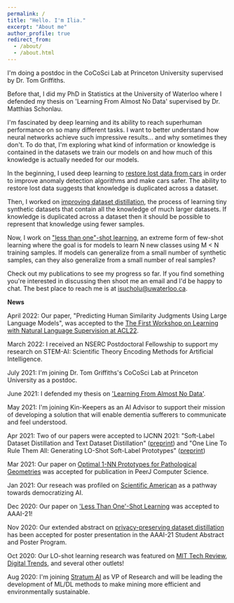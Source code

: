```yaml
---
permalink: /
title: "Hello. I'm Ilia."
excerpt: "About me"
author_profile: true
redirect_from: 
  - /about/
  - /about.html
---
```


I'm doing a postdoc in the CoCoSci Lab at Princeton University supervised by Dr. Tom Griffiths.

Before that, I did my PhD in Statistics at the University of Waterloo where I defended my thesis on 'Learning From Almost No Data' supervised by Dr. Matthias Schonlau. 


I'm fascinated by deep learning and its ability to reach superhuman performance on so many different tasks. I want to better understand how neural networks achieve such impressive results... and why sometimes they don't. To do that, I'm exploring what kind of information or knowledge is contained in the datasets we train our models on and how much of this knowledge is actually needed for our models. 

In the beginning, I used deep learning to [restore lost data from cars](https://peerj.com/articles/cs-210/) in order to improve anomaly detection algorithms and make cars safer. The ability to restore lost data suggests that knowledge is duplicated across a dataset. 

Then, I worked on [improving dataset distillation](https://arxiv.org/abs/1910.02551), the process of learning tiny synthetic datasets that contain all the knowledge of much larger datasets. If knowledge is duplicated across a dataset then it should be possible to represent that knowledge using fewer samples. 

Now, I work on ["less than one"-shot learning](https://arxiv.org/abs/2009.08449), an extreme form of few-shot learning where the goal is for models to learn N new classes using M < N training samples. If models can generalize from a small number of synthetic samples, can they also generalize from a small number of real samples?

Check out my publications to see my progress so far. If you find something you're interested in discussing then shoot me an email and I'd be happy to chat. The best place to reach me is at isucholu@uwaterloo.ca.


**News**

April 2022: Our paper, "Predicting Human Similarity Judgments Using Large Language Models", was accepted to the [The First Workshop on Learning with Natural Language Supervision at ACL22](https://sites.google.com/princeton.edu/nl-supervision).

March 2022: I received an NSERC Postdoctoral Fellowship to support my research on STEM-AI: Scientific Theory Encoding Methods for Artificial Intelligence.

July 2021: I'm joining Dr. Tom Griffiths's CoCoSci Lab at Princeton University as a postdoc.

June 2021: I defended my thesis on ['Learning From Almost No Data'](https://uwspace.uwaterloo.ca/handle/10012/17103).

May 2021: I'm joining Kin-Keepers as an AI Advisor to support their mission of developing a solution that will enable dementia sufferers to communicate and feel understood.

Apr 2021: Two of our papers were accepted to IJCNN 2021: "Soft-Label Dataset Distillation and Text Dataset Distillation" ([preprint](https://arxiv.org/abs/1910.02551)) and "One Line To Rule Them All: Generating LO-Shot Soft-Label Prototypes" ([preprint](https://arxiv.org/abs/2102.07834))

Mar 2021: Our paper on [Optimal 1-NN Prototypes for Pathological Geometries](https://peerj.com/articles/cs-464/) was accepted for publication in PeerJ Computer Science.

Jan 2021: Our reseach was profiled on [Scientific American](https://www.scientificamerican.com/article/how-to-make-artificial-intelligence-more-democratic/) as a pathway towards democratizing AI.

Dec 2020: Our paper on ['Less Than One'-Shot Learning](https://arxiv.org/abs/2009.08449) was accepted to AAAI-21!

Nov 2020: Our extended abstract on [privacy-preserving dataset distillation](https://arxiv.org/abs/2009.09155) has been accepted for poster presentation in the AAAI-21 Student Abstract and Poster Program.

Oct 2020: Our LO-shot learning research was featured on [MIT Tech Review](https://www.technologyreview.com/2020/10/16/1010566/ai-machine-learning-with-tiny-data/), [Digital Trends](https://www.digitaltrends.com/news/new-style-ai-learns-things-differently/), and several other outlets!

Aug 2020: I'm joining [Stratum AI](https://www.stratum.ai) as VP of Research and will be leading the development of ML/DL methods to make mining more efficient and environmentally sustainable.


